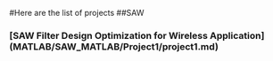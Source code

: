 #Here are the list of projects
##SAW
### [SAW Filter Design Optimization for Wireless Application] (MATLAB/SAW_MATLAB/Project1/project1.md)
